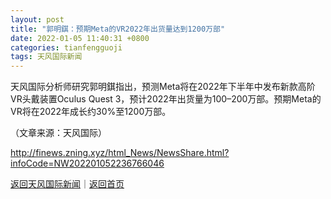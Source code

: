 ```yaml
---
layout: post
title: "郭明錤：预期Meta的VR2022年出货量达到1200万部"
date: 2022-01-05 11:40:31 +0800
categories: tianfengguoji
tags: 天风国际新闻
---
```

<p>天风国际分析师研究郭明錤指出，预测Meta将在2022年下半年中发布新款高阶VR头戴装置Oculus Quest 3，预计2022年出货量为100–200万部。预期Meta的VR将在2022年成长约30%至1200万部。</p><p class="em_media">（文章来源：天风国际）</p>

<http://finews.zning.xyz/html_News/NewsShare.html?infoCode=NW202201052236766046>

[返回天风国际新闻](//finews.withounder.com/category/tianfengguoji.html)｜[返回首页](//finews.withounder.com/)